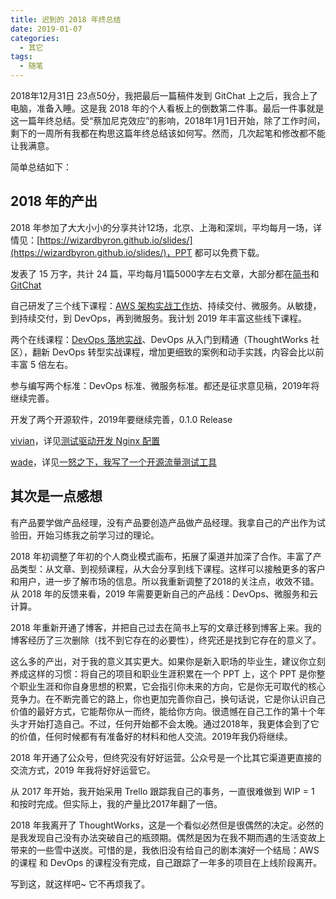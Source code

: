 ```yaml
---
title: 迟到的 2018 年终总结
date: 2019-01-07
categories: 
  - 其它
tags:
  - 随笔
---
```


2018年12月31日 23点50分，我把最后一篇稿件发到 GitChat 上之后，我合上了电脑，准备入睡。这是我 2018 年的个人看板上的倒数第二件事。最后一件事就是这一篇年终总结。受“蔡加尼克效应”的影响，2018年1月1日开始，除了工作时间，剩下的一周所有我都在构思这篇年终总结该如何写。然而，几次起笔和修改都不能让我满意。

简单总结如下：

## 2018 年的产出

2018 年参加了大大小小的分享共计12场，北京、上海和深圳，平均每月一场，详情见：[https://wizardbyron.github.io/slides/](https://wizardbyron.github.io/slides/)，PPT 都可以免费下载。

发表了 15 万字，共计 24 篇，平均每月1篇5000字左右文章，大部分都在[简书](https://www.jianshu.com/u/66fea2f123be)和 [GitChat](https://gitbook.cn/gitchat/author/58397910a8f7f84532595b98)

自己研发了三个线下课程：[AWS 架构实战工作坊](https://wizardbyron.github.io/workshops/)、持续交付、微服务。从敏捷，到持续交付，到 DevOps，再到微服务。我计划 2019 年丰富这些线下课程。

两个在线课程：[DevOps 落地实战](https://gitbook.cn/gitchat/column/5a79594e74fabe0f179f3e8b)、DevOps 从入门到精通（ThoughtWorks 社区），翻新 DevOps 转型实战课程，增加更细致的案例和动手实践，内容会比以前丰富 5 倍左右。

参与编写两个标准：DevOps 标准、微服务标准。都还是征求意见稿，2019年将继续完善。

开发了两个开源软件，2019年要继续完善，0.1.0 Release

[vivian](https://github.com/wizardbyron/vivian)，详见[测试驱动开发 Nginx 配置](/posts/2018-06-12-tdd-in-nginx)

[wade](https://github.com/wizardbyron/vivian)，详见[一怒之下，我写了一个开源流量测试工具](/posts/2018-07-07-why-do-I-write-wade)

## 其次是一点感想

有产品要学做产品经理，没有产品要创造产品做产品经理。我拿自己的产出作为试验田，开始习练我之前学习过的理论。

2018 年初调整了年初的个人商业模式画布，拓展了渠道并加深了合作。丰富了产品类型：从文章、到视频课程，从大会分享到线下课程。这样可以接触更多的客户和用户，进一步了解市场的信息。所以我重新调整了2018的关注点，收效不错。从 2018 年的反馈来看，2019 年需要更新自己的产品线：DevOps、微服务和云计算。

2018 年重新开通了博客，并把自己过去在简书上写的文章迁移到博客上来。我的博客经历了三次删除（找不到它存在的必要性），终究还是找到它存在的意义了。

这么多的产出，对于我的意义其实更大。如果你是新入职场的毕业生，建议你立刻养成这样的习惯：将自己的项目和职业生涯积累在一个 PPT 上，这个 PPT 是你整个职业生涯和你自身思想的积累，它会指引你未来的方向，它是你无可取代的核心竞争力。在不断完善它的路上，你也更加完善你自己，换句话说，它是你认识自己价值的最好方式，它能帮你从一而终，能给你方向。很遗憾在自己工作的第十个年头才开始打造自己。不过，任何开始都不会太晚。通过2018年，我更体会到了它的价值，任何时候都有有准备好的材料和他人交流。2019年我仍将继续。

2018 年开通了公众号，但终究没有好好运营。公众号是一个比其它渠道更直接的交流方式，2019 年我将好好运营它。

从 2017 年开始，我开始采用 Trello 跟踪我自己的事务，一直很难做到 WIP = 1 和按时完成。但实际上，我的产量比2017年翻了一倍。

2018 年我离开了 ThoughtWorks，这是一个看似必然但是很偶然的决定。必然的是我发现自己没有办法突破自己的瓶颈期。偶然是因为在我不期而遇的生活变故上带来的一些雪中送炭。可惜的是，我依旧没有给自己的剧本演好一个结局：AWS 的课程 和 DevOps 的课程没有完成，自己跟踪了一年多的项目在上线阶段离开。

写到这，就这样吧~ 它不再烦我了。
